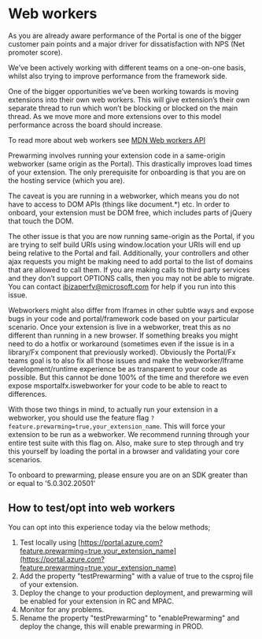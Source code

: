 <a name="web-workers"></a>
# Web workers

As you are already aware performance of the Portal is one of the bigger customer pain points and a major driver for dissatisfaction with NPS (Net promoter score).

We’ve been actively working with different teams on a one-on-one basis, whilst also trying to improve performance from the framework side.

One of the bigger opportunities we’ve been working towards is moving extensions into their own web workers. This will give extension’s their own separate thread to run which won’t be blocking or blocked on the main thread. As we move more and more extensions over to this model performance across the board should increase.

To read more about web workers see [MDN Web workers API](https://developer.mozilla.org/en-US/docs/Web/API/Web_Workers_API)

Prewarming involves running your extension code in a same-origin webworker (same origin as the Portal). This drastically improves load times of your extension. The only prerequisite for onboarding is that you are on the hosting service (which you are).

The caveat is you are running in a webworker, which means you do not have to access to DOM APIs (things like document.*) etc. In order to onboard, your extension must be DOM free, which includes parts of jQuery that touch the DOM.

The other issue is that you are now running same-origin as the Portal, if you are trying to self build URIs using window.location your URIs will end up being relative to the Portal and fail. Additionally, your controllers and other ajax requests you might be making need to add portal to the list of domains that are allowed to call them. If you are making calls to third party services and they don’t support OPTIONS calls, then you may not be able to migrate. You can contact ibizaperfv@microsoft.com for help if you run into this issue.

Webworkers might also differ from Iframes in other subtle ways and expose bugs in your code and portal/framework code based on your particular scenario. Once your extension is live in a webworker, treat this as no different than running in a new browser. If something breaks you might need to do a hotfix or workaround (sometimes even if the issue is in a library/Fx component that previously worked). Obviously the Portal/Fx teams goal is to also fix all those issues and make the webworker/Iframe development/runtime experience be as transparent to your code as possible. But this cannot be done 100% of the time and therefore we even expose msportalfx.iswebworker for your code to be able to react to differences.

With those two things in mind, to actually run your extension in a webworker, you should use the feature flag `?feature.prewarming=true,your_extension_name`. This will force your extension to be run as a webworker. We recommend running through your entire test suite with this flag on. Also, make sure to step through and try this yourself by loading the portal in a browser and validating your core scenarios.

To onboard to prewarming, please ensure you are on an SDK greater than or equal to '5.0.302.20501'

<a name="web-workers-how-to-test-opt-into-web-workers"></a>
## How to test/opt into web workers

You can opt into this experience today via the below methods;

1. Test locally using [https://portal.azure.com?feature.prewarming=true,your_extension_name](https://portal.azure.com?feature.prewarming=true,your_extension_name)
1. Add the property "testPrewarming" with a value of true to the csproj file of your extension.
1. Deploy the change to your production deployment, and prewarming will be enabled for your extension in RC and MPAC.
1. Monitor for any problems.
1. Rename the property "testPrewarming" to "enablePrewarming" and deploy the change, this will enable prewarming in PROD.
